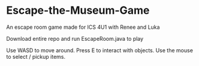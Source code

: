 # Escape-the-Museum-Game
An escape room game made for ICS 4U1 with Renee and Luka

Download entire repo and run EscapeRoom.java to play

Use WASD to move around. Press E to interact with objects. Use the mouse to select / pickup items.
